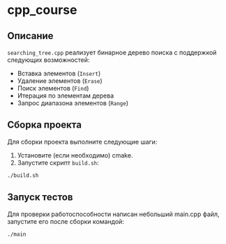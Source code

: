 # cpp_course

## Описание

`searching_tree.cpp` реализует бинарное дерево поиска с поддержкой следующих возможностей:
- Вставка элементов (`Insert`)
- Удаление элементов (`Erase`)
- Поиск элементов (`Find`)
- Итерация по элементам дерева
- Запрос диапазона элементов (`Range`)

## Сборка проекта

Для сборки проекта выполните следующие шаги:

1. Установите (если необходимо) cmake.
2. Запустите скрипт `build.sh`:

```bash
./build.sh
```

## Запуск тестов

Для проверки работоспособности написан небольший main.cpp файл, запустите его после сборки командой:

```bash
./main
```

